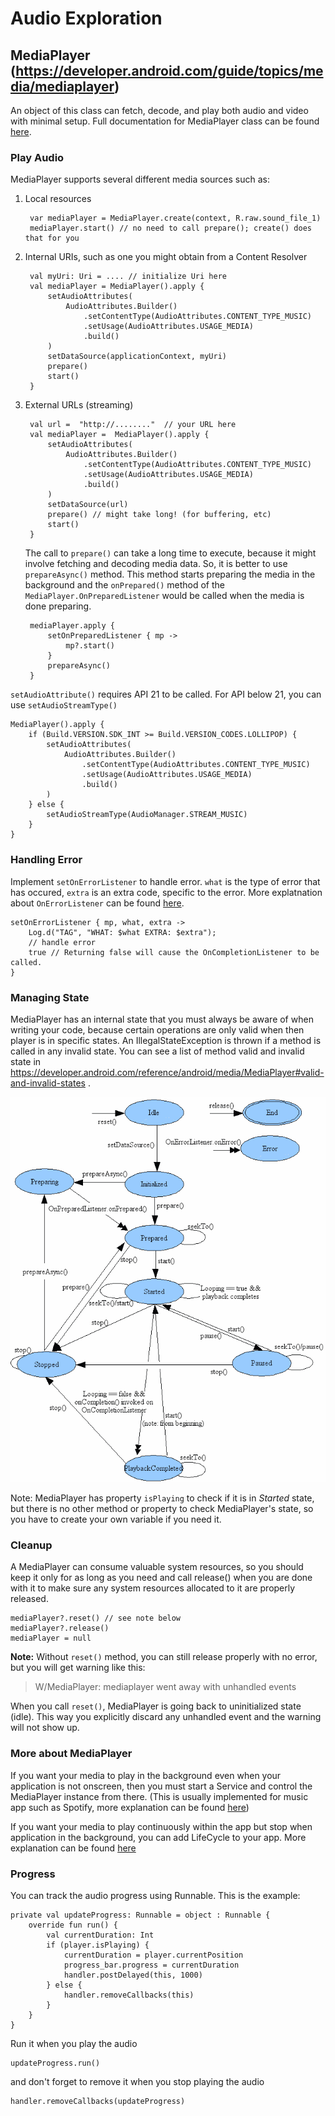 # Audio Exploration

## MediaPlayer (https://developer.android.com/guide/topics/media/mediaplayer)

An object of this class can fetch, decode, and play both audio and video with minimal setup. Full documentation for MediaPlayer class can be found [here](https://developer.android.com/reference/android/media/MediaPlayer).

### Play Audio

MediaPlayer supports several different media sources such as:

1. Local resources

		var mediaPlayer = MediaPlayer.create(context, R.raw.sound_file_1)
		mediaPlayer.start() // no need to call prepare(); create() does that for you

2. Internal URIs, such as one you might obtain from a Content Resolver

		val myUri: Uri = .... // initialize Uri here
		val mediaPlayer = MediaPlayer().apply {
			setAudioAttributes(
				AudioAttributes.Builder()
					.setContentType(AudioAttributes.CONTENT_TYPE_MUSIC)
					.setUsage(AudioAttributes.USAGE_MEDIA)
					.build()
			)
			setDataSource(applicationContext, myUri)
			prepare()
			start()
		}

3. External URLs (streaming)

		val url =  "http://........"  // your URL here  
		val mediaPlayer =  MediaPlayer().apply { 
			setAudioAttributes(
				AudioAttributes.Builder()  
					.setContentType(AudioAttributes.CONTENT_TYPE_MUSIC) 
					.setUsage(AudioAttributes.USAGE_MEDIA)  
					.build()  
			) 
			setDataSource(url) 
			prepare() // might take long! (for buffering, etc)
			start()  
		}

	The call to `prepare()` can take a long time to execute, because it might involve fetching and decoding media data. So, it is better to use `prepareAsync()` method. This method starts preparing the media in the background and the `onPrepared()` method of the `MediaPlayer.OnPreparedListener` would be called when the media is done preparing.

		mediaPlayer.apply {
			setOnPreparedListener { mp ->
				mp?.start()  
			}
			prepareAsync()
		}

`setAudioAttribute()` requires API 21 to be called. For API below 21, you can use `setAudioStreamType()`

	MediaPlayer().apply {
		if (Build.VERSION.SDK_INT >= Build.VERSION_CODES.LOLLIPOP) {
			setAudioAttributes(
				AudioAttributes.Builder()
					.setContentType(AudioAttributes.CONTENT_TYPE_MUSIC)
					.setUsage(AudioAttributes.USAGE_MEDIA)
					.build()
			)
		} else {
			setAudioStreamType(AudioManager.STREAM_MUSIC)
		}
	}

### Handling Error
Implement `setOnErrorListener` to handle error. `what` is the type of error that has occured, `extra` is an extra code, specific to the error. More explatnation about `OnErrorListener` can be found [here](https://developer.android.com/reference/android/media/MediaPlayer.OnErrorListener).

	setOnErrorListener { mp, what, extra ->
		Log.d("TAG", "WHAT: $what EXTRA: $extra");
		// handle error
		true // Returning false will cause the OnCompletionListener to be called.
	}

### Managing State

MediaPlayer has an internal state that you must always be aware of when writing your code, because certain operations are only valid when then player is in specific states. An IllegalStateException is thrown if a method is called in any invalid state. You can see a list of method valid and invalid state in https://developer.android.com/reference/android/media/MediaPlayer#valid-and-invalid-states .

[![](/mediaplayer_state_diagram.gif)](https://developer.android.com/reference/android/media/MediaPlayer#state-diagram)

Note: MediaPlayer has property `isPlaying` to check if it is in *Started* state, but there is no other method or property to check MediaPlayer's state, so you have to create your own variable if you need it.

### Cleanup
A MediaPlayer can consume valuable system resources, so you should keep it only for as long as you need and call release() when you are done with it to make sure any system resources allocated to it are properly released.

	mediaPlayer?.reset() // see note below
	mediaPlayer?.release()
	mediaPlayer = null

**Note:**
Without `reset()` method, you can still release properly with no error, but you will get warning like this:
> W/MediaPlayer: mediaplayer went away with unhandled events

When you call `reset()`, MediaPlayer is going back to uninitialized state (idle). This way you explicitly discard any unhandled event and the warning will not show up.

### More about MediaPlayer

If you want your media to play in the background even when your application is not onscreen, then you must start a Service and control the MediaPlayer instance from there. (This is usually implemented for music app such as Spotify, more explanation can be found [here](https://developer.android.com/guide/topics/media/mediaplayer#mpandservices))

If you want your media to play continuously within the app but stop when application in the background, you can add LifeCycle to your app. More explanation can be found [here](https://stackoverflow.com/questions/54423895/keep-sound-playing-within-the-app-but-stop-it-when-app-goes-to-the-background/54433734#54433734)

### Progress
You can track the audio progress using Runnable. This is the example:

	private val updateProgress: Runnable = object : Runnable {
		override fun run() {
			val currentDuration: Int
			if (player.isPlaying) {
				currentDuration = player.currentPosition
				progress_bar.progress = currentDuration
				handler.postDelayed(this, 1000)
			} else {
				handler.removeCallbacks(this)
			}
		}
	}

Run it when you play the audio

	updateProgress.run()

and don't forget to remove it when you stop playing the audio

	handler.removeCallbacks(updateProgress)
